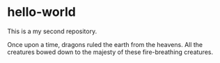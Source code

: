 # hello-world
This is a my second repository.


Once upon a time, dragons ruled the earth from the heavens.
All the creatures bowed down to the majesty of these fire-breathing creatures.

